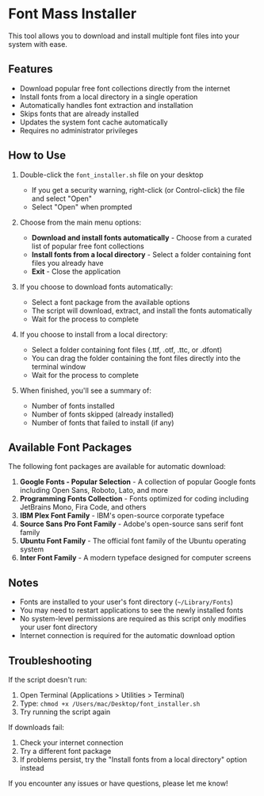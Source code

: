 # Font Mass Installer

This tool allows you to download and install multiple font files into your system with ease.

## Features

- Download popular free font collections directly from the internet
- Install fonts from a local directory in a single operation
- Automatically handles font extraction and installation
- Skips fonts that are already installed
- Updates the system font cache automatically
- Requires no administrator privileges

## How to Use

1. Double-click the `font_installer.sh` file on your desktop
   - If you get a security warning, right-click (or Control-click) the file and select "Open"
   - Select "Open" when prompted

2. Choose from the main menu options:
   - **Download and install fonts automatically** - Choose from a curated list of popular free font collections
   - **Install fonts from a local directory** - Select a folder containing font files you already have
   - **Exit** - Close the application

3. If you choose to download fonts automatically:
   - Select a font package from the available options
   - The script will download, extract, and install the fonts automatically
   - Wait for the process to complete

4. If you choose to install from a local directory:
   - Select a folder containing font files (.ttf, .otf, .ttc, or .dfont)
   - You can drag the folder containing the font files directly into the terminal window
   - Wait for the process to complete

5. When finished, you'll see a summary of:
   - Number of fonts installed
   - Number of fonts skipped (already installed)
   - Number of fonts that failed to install (if any)

## Available Font Packages

The following font packages are available for automatic download:

1. **Google Fonts - Popular Selection** - A collection of popular Google fonts including Open Sans, Roboto, Lato, and more
2. **Programming Fonts Collection** - Fonts optimized for coding including JetBrains Mono, Fira Code, and others
3. **IBM Plex Font Family** - IBM's open-source corporate typeface
4. **Source Sans Pro Font Family** - Adobe's open-source sans serif font family
5. **Ubuntu Font Family** - The official font family of the Ubuntu operating system
6. **Inter Font Family** - A modern typeface designed for computer screens

## Notes

- Fonts are installed to your user's font directory (`~/Library/Fonts`)
- You may need to restart applications to see the newly installed fonts
- No system-level permissions are required as this script only modifies your user font directory
- Internet connection is required for the automatic download option

## Troubleshooting

If the script doesn't run:
1. Open Terminal (Applications > Utilities > Terminal)
2. Type: `chmod +x /Users/mac/Desktop/font_installer.sh`
3. Try running the script again

If downloads fail:
1. Check your internet connection
2. Try a different font package
3. If problems persist, try the "Install fonts from a local directory" option instead

If you encounter any issues or have questions, please let me know!